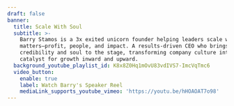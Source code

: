 ```yaml
---
draft: false
banner:
  title: Scale With Soul
  subtitle: >-
    Barry Stamos is a 3x exited unicorn founder helping leaders scale what
    matters—profit, people, and impact. A results-driven CEO who brings
    credibility and soul to the stage, transforming company culture into a
    catalyst for growth inward and upward.
  background_youtube_playlist_id: K8x8Z0Hq1mOvU83vdIVS7-ImcVqTmc6
  video_button:
    enable: true
    label: Watch Barry's Speaker Reel
    mediaLink_supports_youtube_vimeo: 'https://youtu.be/hHOAOAT7o98'
---
```


